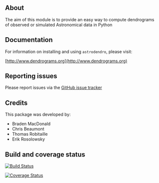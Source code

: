 About
-----

The aim of this module is to provide an easy way to compute dendrograms of observed or simulated Astronomical data in Python

Documentation
-------------

For information on installing and using ``astrodendro``, please visit:

[http://www.dendrograms.org](http://www.dendrograms.org)

Reporting issues
----------------

Please report issues via the [GitHub issue tracker](https://github.com/dendrograms/dendro-core/issues)

Credits
-------

This package was developed by:

* Braden MacDonald
* Chris Beaumont
* Thomas Robitaille
* Erik Rosolowsky

Build and coverage status
-------------------------

[![Build Status](https://travis-ci.org/dendrograms/dendro-core.png?branch=master)](https://travis-ci.org/dendrograms/dendro-core)

[![Coverage Status](https://coveralls.io/repos/dendrograms/dendro-core/badge.png?branch=master)](https://coveralls.io/r/dendrograms/dendro-core?branch=master)
